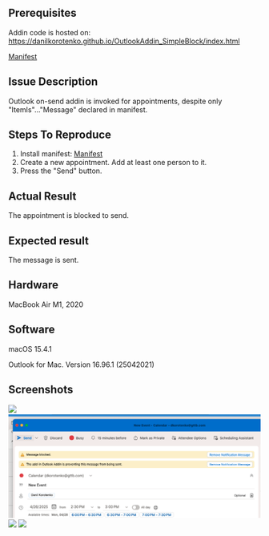 Prerequisites
-------------
Addin code is hosted on: https://danilkorotenko.github.io/OutlookAddin_SimpleBlock/index.html

[Manifest](/manifest.xml)

Issue Description
-----------------
Outlook on-send addin is invoked for appointments, despite only "ItemIs"..."Message" declared in manifest.

Steps To Reproduce
------------------
1. Install manifest: [Manifest](/manifest.xml)
2. Create a new appointment. Add at least one person to it.
3. Press the "Send" button.

Actual Result
-------------
The appointment is blocked to send.

Expected result
---------------
The message is sent.

Hardware
--------
MacBook Air M1, 2020

Software
--------
macOS 15.4.1

Outlook for Mac. Version 16.96.1 (25042021)

Screenshots
-----------
![](/Screenshot3.png)
![](/Screenshot1.png)
![](/Screenshot2.png)
![](/Screenshot4.png)
